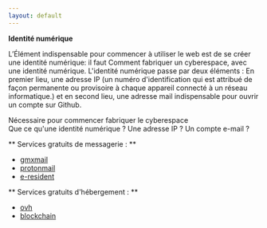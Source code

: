 ```yaml
---
layout: default
---
```

**Identité numérique**

L’Élément indispensable pour commencer à utiliser le web est de se créer une identité numérique: il faut 
Comment fabriquer un cyberespace, avec une identité numérique.
L'identité numérique passe par deux éléments : 
    En premier lieu, une adresse IP (un numéro d'identification qui est attribué de façon permanente ou provisoire à chaque appareil connecté à un réseau informatique.)
    et en second lieu, une adresse mail indispensable pour ouvrir un compte sur Github.


Nécessaire pour commencer fabriquer le cyberespace<br>
Que ce qu'une identité numérique ? Une adresse IP ? Un compte e-mail ?
 
** Services gratuits de messagerie : **

 - <a href="https://www.gmx.fr/">gmxmail</a><br>
 - <a href="https://protonmail.com">protonmail</a><br>
 - <a href="https://e-resident.gov.ee/">e-resident</a>
    
** Services gratuits d'hébergement : **

 - <a href="https://www.ovh.com/fr/domaines/offre_hebergement_start10m.xml">ovh</a><br>
 - <a href="https://blockchainfrance.net/">blockchain</a>
